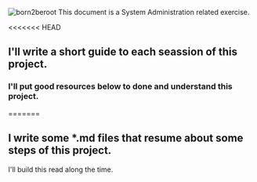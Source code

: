 ![born2beroot](../../../42-project-badges/blob/main/covers/cover-born2beroot-bonus.png)
This document is a System Administration related exercise.

<<<<<<< HEAD
## I'll write a short guide to each seassion of this project.

### I'll put good resources below to done and understand this project.
=======
## I write some *.md files that resume about some steps of this project.
I'll build this read along the time.
